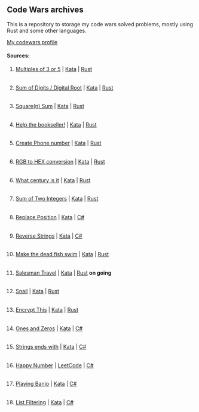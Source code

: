 ## Code Wars archives

This is a repository to storage my code wars solved problems, mostly using Rust and some other languages.

[My codewars profile](https://www.codewars.com/users/c-alloc)

#### Sources:

1. [Multiples of 3 or 5](https://github.com/maco-rc/snippets/tree/main/multiples_3_5) | [Kata](https://www.codewars.com/kata/514b92a657cdc65150000006) | [Rust](https://www.rust-lang.org/) 
######
2. [Sum of Digits / Digital Root](https://github.com/maco-rc/snippets/tree/main/digital_root) | [Kata](https://www.codewars.com/kata/541c8630095125aba6000c00) | [Rust](https://www.rust-lang.org/)
######
3. [Square(n) Sum](https://github.com/maco-rc/snippets/tree/main/square_sum) | [Kata](https://www.codewars.com/kata/515e271a311df0350d00000f) | [Rust](https://www.rust-lang.org/)
######
4. [Help the bookseller!](https://github.com/maco-rc/snippets/tree/main/help_the_bookseller) | [Kata](https://www.codewars.com/kata/54dc6f5a224c26032800005c) | [Rust](https://www.rust-lang.org/)
######
5. [Create Phone number](https://github.com/maco-rc/snippets/tree/main/create_phone_number) | [Kata](https://www.codewars.com/kata/525f50e3b73515a6db000b83) | [Rust](https://www.rust-lang.org/)
######
6. [RGB to HEX conversion](https://github.com/maco-rc/snippets/tree/main/rgb_hex) | [Kata](https://www.codewars.com/kata/513e08acc600c94f01000001) | [Rust](https://www.rust-lang.org/)
######
6. [What century is it](https://github.com/maco-rc/snippets/tree/main/what_century_isit) | [Kata](https://www.codewars.com/kata/52fb87703c1351ebd200081f) | [Rust](https://www.rust-lang.org/)
######
7. [Sum of Two Integers](https://github.com/maco-rc/snippets/tree/main/sum_integers) | [Kata](https://www.codewars.com/kata/5a9c35e9ba1bb5c54a0001ac) | [Rust](https://www.rust-lang.org/)
######
8. [Replace Position](https://github.com/maco-rc/snippets/tree/main/replace_position) | [Kata](https://www.codewars.com/kata/546f922b54af40e1e90001da) | [C#](https://dotnet.microsoft.com/en-us/)
######
9. [Reverse Strings](https://github.com/maco-rc/snippets/tree/main/reverse_strings) | [Kata](https://www.codewars.com/kata/5168bb5dfe9a00b126000018) | [C#](https://dotnet.microsoft.com/en-us/)
######
10. [Make the dead fish swim](https://github.com/maco-rc/snippets/tree/main/make_the_deadfish_swim) | [Kata](https://www.codewars.com/kata/51e0007c1f9378fa810002a9) | [Rust](https://www.rust-lang.org/) 
######
11. [Salesman Travel](https://github.com/maco-rc/snippets/tree/main/salesman_travel) | [Kata]() | [Rust](https://www.rust-lang.org/) **on going**
######
12. [Snail](https://github.com/maco-rc/snippets/tree/main/snail) | [Kata](https://www.codewars.com/kata/521c2db8ddc89b9b7a0000c1/train/rust) | [Rust](https://www.rust-lang.org/)
######
13. [Encrypt This](https://github.com/maco-rc/snippets/tree/main/encrypt_this) | [Kata](https://www.codewars.com/kata/5848565e273af816fb000449/train/rust) | [Rust](https://www.rust-lang.org/)
######
14. [Ones and Zeros](https://github.com/maco-rc/snippets/tree/main/ones_and_zeros) | [Kata](https://www.codewars.com/kata/578553c3a1b8d5c40300037c) | [C#](https://dotnet.microsoft.com/en-us/)
######
15. [Strings ends with](https://github.com/maco-rc/snippets/tree/main/strings_ends_with) | [Kata](https://www.codewars.com/kata/51f2d1cafc9c0f745c00037d) | [C#](https://dotnet.microsoft.com/en-us/)
######
16. [Happy Number](https://github.com/maco-rc/snippets/tree/main/happy_number) | [LeetCode](https://leetcode.com/problems/happy-number) | [C#](https://dotnet.microsoft.com/en-us/)
######
17. [Playing Banjo](https://github.com/maco-rc/snippets/tree/main/playing_banjo) | [Kata](https://www.codewars.com/kata/53af2b8861023f1d88000832/train/csharp) | [C#](https://dotnet.microsoft.com/en-us/)
######
18. [List Filtering](https://github.com/maco-rc/snippets/tree/main/list_filtering) | [Kata](https://www.codewars.com/kata/53dbd5315a3c69eed20002dd/train/csharp) | [C#](https://dotnet.microsoft.com/en-us/)
######